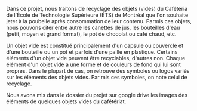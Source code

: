 Dans ce projet, nous traitons de recyclage des objets (vides) du Cafétéria de l'École de Technologie Supérieure (ÉTS) de Montréal que l'on souhaite jeter à la poubelle après consommation de leur contenu. Parmis ces objets, nous pouvons citer entre autre les canettes de jus, les bouteilles d'eau (petit, moyen et grand format), le pot de chocolat ou café chaud, etc.

Un objet vide est constitué principalement d'un capsule ou couvercle et d'une bouteille ou un pot et parfois d'une paille en plastique. Certains éléments d'un objet vide peuvent être recyclables, d'autres non. Chaque élément d'un objet vide a une forme et de couleurs de fond qui lui sont propres. Dans le plupart de cas, on retrouve des symboles ou logos variés sur les éléments des objets vides. Par mis ces symboles, on note celui de recyclage.

Nous avons mis dans le dossier du projet sur google drive les images des éléments de quelques objets vides du cafétériat.

